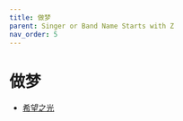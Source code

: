 ```yaml
---
title: 做梦
parent: Singer or Band Name Starts with Z
nav_order: 5
---
```


# 做梦

- [希望之光](/lyrics/Zuo_Meng/xiwangzhiguang)